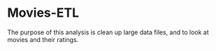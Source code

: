 # Movies-ETL
The purpose of this analysis is clean up large data files, and to look at movies and their ratings.
